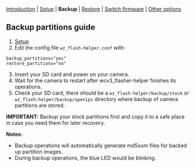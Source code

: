 [Introduction](README.md) | [Setup](README_setup.md) | **Backup** | [Restore](README_restore.md) | [Switch firmware](README_switch_fw.md) | [Other options](README_boot_img_next_boot.md)

## Backup partitions guide

1. [Setup](README_setup.md)
2. Edit the config file `wz_flash-helper.conf` with:
```
backup_partitions="yes"
restore_partitions="no"
```
3. Insert your SD card and power on your camera.
4. Wait for the camera to restart after wcv3_flasher-helper finishes its operations. 
5. Check your SD card, there should be a `wz_flash-helper/backup/stock` or `wz_flash-helper/backup/openipc` directory where backup of camera partitions are stored.

**IMPORTANT:** Backup your stock partitions first and copy it to a safe place in case you need them for later recovery.

**Notes:**
- Backup operations will automatically generate md5sum files for backed up partition images.
- During backup operations, the blue LED would be blinking.
